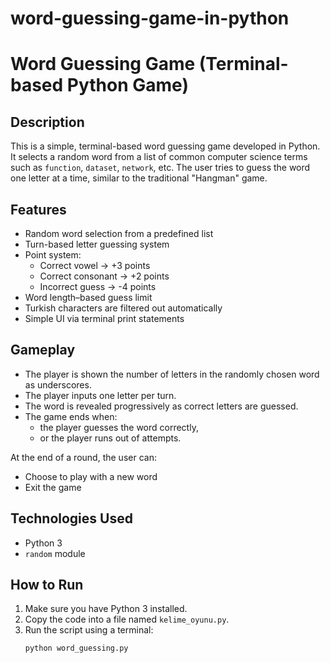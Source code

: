 # word-guessing-game-in-python
# Word Guessing Game (Terminal-based Python Game)

## Description
This is a simple, terminal-based word guessing game developed in Python.  
It selects a random word from a list of common computer science terms such as `function`, `dataset`, `network`, etc. The user tries to guess the word one letter at a time, similar to the traditional "Hangman" game.

## Features
- Random word selection from a predefined list
- Turn-based letter guessing system
- Point system:
  - Correct vowel → +3 points
  - Correct consonant → +2 points
  - Incorrect guess → -4 points
- Word length–based guess limit
- Turkish characters are filtered out automatically
- Simple UI via terminal print statements

## Gameplay
- The player is shown the number of letters in the randomly chosen word as underscores.
- The player inputs one letter per turn.
- The word is revealed progressively as correct letters are guessed.
- The game ends when:
  - the player guesses the word correctly,
  - or the player runs out of attempts.

At the end of a round, the user can:
- Choose to play with a new word
- Exit the game

## Technologies Used
- Python 3
- `random` module

## How to Run
1. Make sure you have Python 3 installed.
2. Copy the code into a file named `kelime_oyunu.py`.
3. Run the script using a terminal:
   ```bash
   python word_guessing.py
